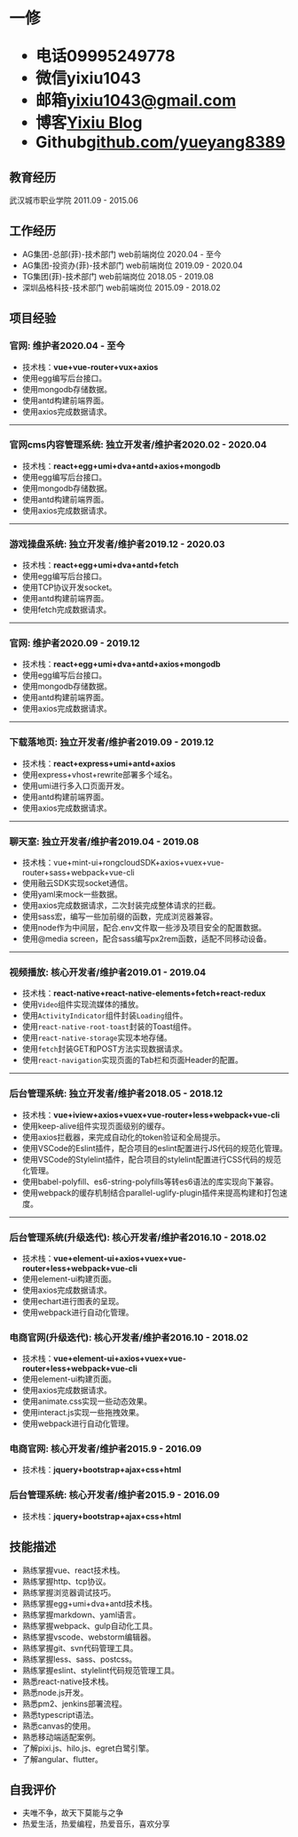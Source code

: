 <h1>
  <span>一修</span>
  <ul>
    <li><span>电话</span>09995249778</li>
    <li><span>微信</span>yixiu1043</li>
    <li><span>邮箱</span><a href="https://mail.google.com" target="_blank">yixiu1043@gmail.com</a></li>
    <li><span>博客</span><a href="https://yixiu1043.github.io/resume/" target="_blank">Yixiu Blog</a></li>
    <li><span>Github</span><a href="https://github.com/yixiu1043" target="_blank">github.com/yueyang8389</a></li>
  </ul>
</h1>

## 教育经历
武汉城市职业学院 <span class="right">2011.09 - 2015.06</span>


## 工作经历
- AG集团-总部(菲)-技术部门 web前端岗位 <span class="right">2020.04 - 至今</span><br>
- AG集团-投资办(菲)-技术部门 web前端岗位 <span class="right">2019.09 - 2020.04</span><br>
- TG集团(菲)-技术部门 web前端岗位 <span class="right">2018.05 - 2019.08</span><br>
- 深圳品格科技-技术部门 web前端岗位 <span class="right">2015.09 - 2018.02</span><br>

<!-- * 获得荣誉：**xxxxxxxxxxxxxxxxxxxxxx** -->

## 项目经验
### 官网<span class="role">:&nbsp;维护者</span><span class="right">2020.04 - 至今</span>
* 技术栈：**vue+vue-router+vux+axios**
* 使用egg编写后台接口。
* 使用mongodb存储数据。
* 使用antd构建前端界面。
* 使用axios完成数据请求。

---

### 官网cms内容管理系统<span class="role">:&nbsp;独立开发者/维护者</span><span class="right">2020.02 - 2020.04</span>
* 技术栈：**react+egg+umi+dva+antd+axios+mongodb**
* 使用egg编写后台接口。
* 使用mongodb存储数据。
* 使用antd构建前端界面。
* 使用axios完成数据请求。

---

### 游戏操盘系统<span class="role">:&nbsp;独立开发者/维护者</span><span class="right">2019.12 - 2020.03</span>
* 技术栈：**react+egg+umi+dva+antd+fetch**
* 使用egg编写后台接口。
* 使用TCP协议开发socket。
* 使用antd构建前端界面。
* 使用fetch完成数据请求。

---

### 官网<span class="role">:&nbsp;维护者</span><span class="right">2020.09 - 2019.12</span>
* 技术栈：**react+egg+umi+dva+antd+axios+mongodb**
* 使用egg编写后台接口。
* 使用mongodb存储数据。
* 使用antd构建前端界面。
* 使用axios完成数据请求。

---

### 下载落地页<span class="role">:&nbsp;独立开发者/维护者</span><span class="right">2019.09 - 2019.12</span>
* 技术栈：**react+express+umi+antd+axios**
* 使用express+vhost+rewrite部署多个域名。
* 使用umi进行多入口页面开发。
* 使用antd构建前端界面。
* 使用axios完成数据请求。

---

### 聊天室<span class="role">:&nbsp;独立开发者/维护者</span><span class="right">2019.04 - 2019.08</span>
* 技术栈：vue+mint-ui+rongcloudSDK+axios+vuex+vue-router+sass+webpack+vue-cli
* 使用融云SDK实现socket通信。
* 使用yaml来mock一些数据。
* 使用axios完成数据请求，二次封装完成整体请求的拦截。
* 使用sass宏，编写一些加前缀的函数，完成浏览器兼容。
* 使用node作为中间层，配合.env文件取一些涉及项目安全的配置数据。
* 使用@media screen，配合sass编写px2rem函数，适配不同移动设备。

---

### 视频播放<span class="role">:&nbsp;核心开发者/维护者</span><span class="right">2019.01 - 2019.04</span>
* 技术栈：**react-native+react-native-elements+fetch+react-redux**
* 使用`Video`组件实现流媒体的播放。
* 使用`ActivityIndicator`组件封装`Loading`组件。
* 使用`react-native-root-toast`封装的Toast组件。
* 使用`react-native-storage`实现本地存储。
* 使用`fetch`封装GET和POST方法实现数据请求。
* 使用`react-navigation`实现页面的Tab栏和页面Header的配置。

---

### 后台管理系统<span class="role">:&nbsp;独立开发者/维护者</span><span class="right">2018.05 - 2018.12</span>
* 技术栈：**vue+iview+axios+vuex+vue-router+less+webpack+vue-cli**
* 使⽤keep-alive组件实现页⾯级别的缓存。
* 使用axios拦截器，来完成自动化的token验证和全局提示。
* 使用VSCode的Eslint插件，配合项目的eslint配置进行JS代码的规范化管理。
* 使用VSCode的Stylelint插件，配合项目的stylelint配置进行CSS代码的规范化管理。
* 使用babel-polyfill、es6-string-polyfills等转es6语法的库实现向下兼容。
* 使用webpack的缓存机制结合parallel-uglify-plugin插件来提高构建和打包速度。

---

### 后台管理系统(升级迭代)<span class="role">:&nbsp;核心开发者/维护者</span><span class="right">2016.10 - 2018.02</span>
* 技术栈：**vue+element-ui+axios+vuex+vue-router+less+webpack+vue-cli**
* 使⽤element-ui构建页面。
* 使用axios完成数据请求。
* 使用echart进行图表的呈现。
* 使用webpack进行自动化管理。

### 电商官网(升级迭代)<span class="role">:&nbsp;核心开发者/维护者</span><span class="right">2016.10 - 2018.02</span>
* 技术栈：**vue+element-ui+axios+vuex+vue-router+less+webpack+vue-cli**
* 使⽤element-ui构建页面。
* 使用axios完成数据请求。
* 使用animate.css实现一些动态效果。
* 使用interact.js实现一些拖拽效果。
* 使用webpack进行自动化管理。

### 电商官网<span class="role">:&nbsp;核心开发者/维护者</span><span class="right">2015.9 - 2016.09</span>
* 技术栈：**jquery+bootstrap+ajax+css+html**
### 后台管理系统<span class="role">:&nbsp;核心开发者/维护者</span><span class="right">2015.9 - 2016.09</span>
* 技术栈：**jquery+bootstrap+ajax+css+html**


## 技能描述
* 熟练掌握vue、react技术栈。
* 熟练掌握http、tcp协议。
* 熟练掌握浏览器调试技巧。
* 熟练掌握egg+umi+dva+antd技术栈。
* 熟练掌握markdown、yaml语言。
* 熟练掌握webpack、gulp自动化工具。
* 熟练掌握vscode、webstorm编辑器。
* 熟练掌握git、svn代码管理工具。
* 熟练掌握less、sass、postcss。
* 熟练掌握eslint、stylelint代码规范管理工具。
* 熟悉react-native技术栈。
* 熟悉node.js开发。
* 熟悉pm2、jenkins部署流程。
* 熟悉typescript语法。
* 熟悉canvas的使用。
* 熟悉移动端适配案例。
* 了解pixi.js、hilo.js、egret白鹭引擎。
* 了解angular、flutter。

## 自我评价
* 夫唯不争，故天下莫能与之争
* 热爱生活，热爱编程，热爱音乐，喜欢分享
